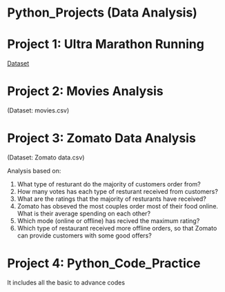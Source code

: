# Python_Projects (Data Analysis)

# Project 1: Ultra Marathon Running 
[Dataset](https://drive.google.com/drive/search?q=TWO_CENTURIES_OF_UM_RACES)

# Project 2: Movies Analysis 
(Dataset: movies.csv)

# Project 3: Zomato Data Analysis 
(Dataset: Zomato data.csv)

Analysis based on:
1) What type of resturant do the majority of customers order from?
2) How many votes has each type of resturant received from customers?
3) What are the ratings that the majority of resturants have received?
4) Zomato has obseved the most couples order most of their food online. What is their 
   average spending on each other?
5) Which mode (online or offline) has recived the maximum rating?
6) Which type of restaurant received more offline orders, so that Zomato can provide 
   customers with some good offers? 


# Project 4: Python_Code_Practice
It includes all the basic to advance codes
